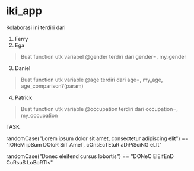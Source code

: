 # iki_app

Kolaborasi ini terdiri dari
1. Ferry
2. Ega
> Buat function utk variabel @gender terdiri dari gender=, my_gender
3. Daniel
> Buat function utk variable @age terdiri dari age=, my_age, age_comparison?(param)
4. Patrick
> Buat function utk variable @occupation terdiri dari occupation=, my_occupation



TASK

randomCase("Lorem ipsum dolor sit amet, consectetur adipiscing elit") == "lOReM ipSum DOloR SiT AmeT, cOnsEcTEtuR aDiPiSciNG eLIt"

randomCase("Donec eleifend cursus lobortis") == "DONeC ElEifEnD CuRsuS LoBoRTIs"